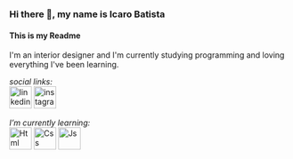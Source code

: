 ### Hi there 👋, my name is Icaro Batista
#### This is my Readme
I'm an interior designer and I'm currently studying programming and loving everything I've been learning.

*social links:*
<br>
[<img src='https://img.shields.io/badge/LinkedIn-0077B5?style=for-the-badge&logo=linkedin&logoColor=white' alt='linkedin' height='40'>](https://www.linkedin.com/in/ibaptiista/)
[<img src='https://img.shields.io/badge/Instagram-E4405F?style=for-the-badge&logo=instagram&logoColor=white' alt='instagram' height='40'>](https://www.instagram.com/ibaptiista/)

*I’m currently learning:*
<br>
<img src='https://img.shields.io/badge/HTML5-E34F26?style=for-the-badge&logo=html5&logoColor=white' alt='Html' height='40'>
<img src='https://img.shields.io/badge/CSS3-1572B6?style=for-the-badge&logo=css3&logoColor=white' alt='Css' height='40'>
<img src='https://img.shields.io/badge/JavaScript-323330?style=for-the-badge&logo=javascript&logoColor=F7DF1E' alt='Js' height='40'>
<!---
ibaptiista/ibaptiista is a ✨ special ✨ repository because its `README.md` (this file) appears on your GitHub profile.
You can click the Preview link to take a look at your changes.
--->
